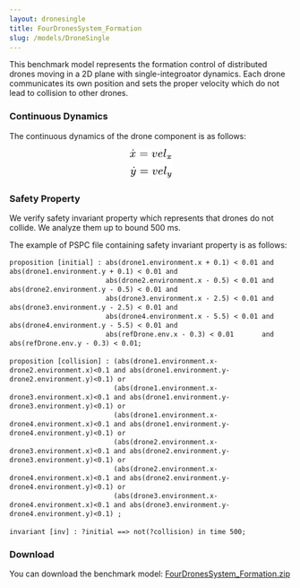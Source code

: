 ```yaml
---
layout: dronesingle
title: FourDronesSystem_Formation 
slug: /models/DroneSingle
---
```

This benchmark model represents the formation control of
distributed drones moving in a 2D plane with single-integroator dynamics. Each
drone communicates its own position and sets the proper velocity which do not
lead to collision to other drones. 

### Continuous Dynamics
The continuous dynamics of the drone component is as follows:
<p align="center">
   <img src="../../images/dronesingle_ode.png" alt="ode" >
</p>



### Safety Property

We verify safety invariant property which represents that drones do not collide. We analyze them up to
bound 500 ms. 

The example of PSPC file containing safety invariant property is as follows:
```
proposition [initial] : abs(drone1.environment.x + 0.1) < 0.01 and abs(drone1.environment.y + 0.1) < 0.01 and
						abs(drone2.environment.x - 0.5) < 0.01 and abs(drone2.environment.y - 0.5) < 0.01 and
						abs(drone3.environment.x - 2.5) < 0.01 and abs(drone3.environment.y - 2.5) < 0.01 and
						abs(drone4.environment.x - 5.5) < 0.01 and abs(drone4.environment.y - 5.5) < 0.01 and
						abs(refDrone.env.x - 0.3) < 0.01       and abs(refDrone.env.y - 0.3) < 0.01;

proposition [collision] : (abs(drone1.environment.x-drone2.environment.x)<0.1 and abs(drone1.environment.y-drone2.environment.y)<0.1) or
						  (abs(drone1.environment.x-drone3.environment.x)<0.1 and abs(drone1.environment.y-drone3.environment.y)<0.1) or
						  (abs(drone1.environment.x-drone4.environment.x)<0.1 and abs(drone1.environment.y-drone4.environment.y)<0.1) or
						  (abs(drone2.environment.x-drone3.environment.x)<0.1 and abs(drone2.environment.y-drone3.environment.y)<0.1) or
						  (abs(drone2.environment.x-drone4.environment.x)<0.1 and abs(drone2.environment.y-drone4.environment.y)<0.1) or
						  (abs(drone3.environment.x-drone4.environment.x)<0.1 and abs(drone3.environment.y-drone4.environment.y)<0.1) ;

invariant [inv] : ?initial ==> not(?collision) in time 500;
```

### Download
You can download the benchmark model: [FourDronesSystem_Formation.zip](../FourDronesSystem_Formation.zip)


<br />
<br />
